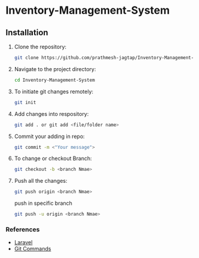 # Inventory-Management-System

## Installation

1. Clone the repository:

   ```bash
   git clone https://github.com/prathmesh-jagtap/Inventory-Management-System.git
   ```

2. Navigate to the project directory:

   ```bash
   cd Inventory-Management-System
   ```

3. To initiate git changes remotely:

   ```bash
   git init
   ```

4. Add changes into respository:

   ```bash
   git add . or git add <file/folder name>
   ```

5. Commit your adding in repo:

   ```bash
   git commit -m <"Your message">
   ```

6. To change or checkout Branch:

   ```bash
   git checkout -b <branch Nmae>
   ```

7. Push all the changes:

   ```bash
   git push origin <branch Nmae>
   ```

   push in specific branch

   ```bash
   git push -u origin <branch Nmae>
   ```

### References

- [Laravel](https://laravel.com/docs/10.x/installation)
- [Git Commands](https://github.com/git-guides/install-git)
